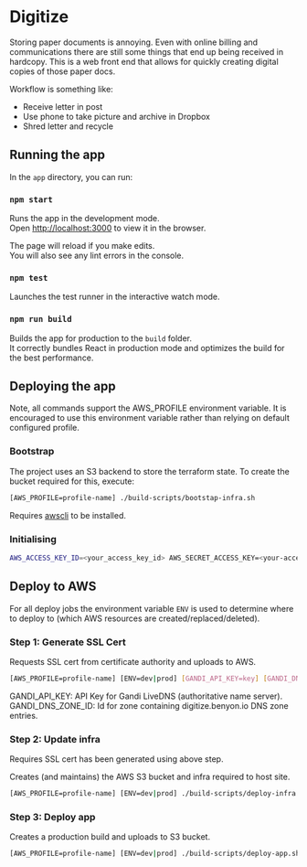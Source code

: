 # Digitize

Storing paper documents is annoying. Even with online billing and communications there are still some things that end up being received in hardcopy. This is a web front end that allows for quickly creating digital copies of those paper docs.

Workflow is something like:

* Receive letter in post
* Use phone to take picture and archive in Dropbox
* Shred letter and recycle

## Running the app

In the `app` directory, you can run:

### `npm start`

Runs the app in the development mode.<br>
Open [http://localhost:3000](http://localhost:3000) to view it in the browser.

The page will reload if you make edits.<br>
You will also see any lint errors in the console.

### `npm test`

Launches the test runner in the interactive watch mode.

### `npm run build`

Builds the app for production to the `build` folder.<br>
It correctly bundles React in production mode and optimizes the build for the best performance.

## Deploying the app

Note, all commands support the AWS_PROFILE environment variable. It is encouraged to use this environment variable rather than relying on default configured profile.

### Bootstrap

The project uses an S3 backend to store the terraform state. To create the bucket required for this, execute:

```bash
[AWS_PROFILE=profile-name] ./build-scripts/bootstap-infra.sh
```

Requires [awscli](https://aws.amazon.com/cli/) to be installed.

### Initialising

```bash
AWS_ACCESS_KEY_ID=<your_access_key_id> AWS_SECRET_ACCESS_KEY=<your-access-key> terraform init
```

## Deploy to AWS

For all deploy jobs the environment variable `ENV` is used to determine where to deploy to (which AWS resources are created/replaced/deleted).

### Step 1: Generate SSL Cert

Requests SSL cert from certificate authority and uploads to AWS.

```bash
[AWS_PROFILE=profile-name] [ENV=dev|prod] [GANDI_API_KEY=key] [GANDI_DNS_ZONE_ID=id] ./build-scripts/generate-ssl-cert.sh
```

GANDI\_API\_KEY: API Key for Gandi LiveDNS (authoritative name server).
GANDI\_DNS\_ZONE\_ID: Id for zone containing digitize.benyon.io DNS zone entries.

### Step 2: Update infra

Requires SSL cert has been generated using above step.

Creates (and maintains) the AWS S3 bucket and infra required to host site.

```bash
[AWS_PROFILE=profile-name] [ENV=dev|prod] ./build-scripts/deploy-infra.sh
```

### Step 3: Deploy app

Creates a production build and uploads to S3 bucket.

```bash
[AWS_PROFILE=profile-name] [ENV=dev|prod] ./build-scripts/deploy-app.sh
```